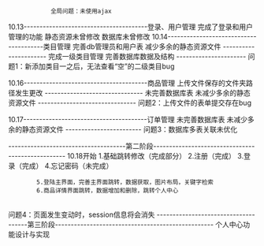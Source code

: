 				全局问题：未使用ajax
10.13---------------------------------------登录、用户管理
		完成了登录和用户管理的功能
		静态资源未曾修改
		数据库未曾修改
10.14---------------------------------------类目管理
		完善db管理员和用户表
		减少多余的静态资源文件
		----------------------
		完成一级类目管理
		完善数据库数据及结构
		----------------------
		问题1：新添加类目一之后，无法查看“空”的二级类目bug
		
10.16---------------------------------------商品管理
		上传文件保存的文件夹路径发生更改
		-------------------------------
		未完善数据库表
		未减少多余的静态资源文件
		-------------------------------
		问题2：上传文件的表单提交存在bug
		
10.17---------------------------------------订单管理
		未完善数据库表
		未减少多余的静态资源文件
		------------------------
		问题3：数据库多表关联未优化
		
		
-------------------------------------第二阶段--------------------------------------------------
10.18开始
			1.基础跳转修改（完成部分）
			2.注册（完成）
			3.登录（完成）
			4.忘记密码（未完成）
			
			5.登陆主界面，完善主界面跳转，数据获取，图片布局，关键字检索
			6.商品详情界面跳转，数据增加和删除，跳转个人中心


​			
			问题4：页面发生变动时，session信息将会消失
-------------------------------------第三阶段--------------------------------------------------
			个人中心功能设计与实现